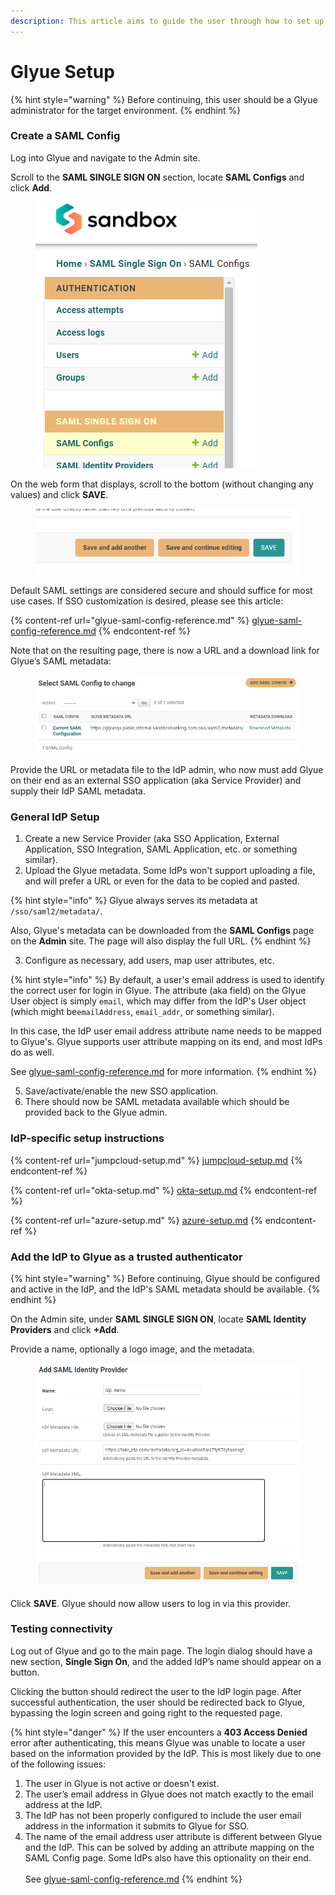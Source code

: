 ```yaml
---
description: This article aims to guide the user through how to set up SAML SSO in Glyue.
---
```


# Glyue Setup

{% hint style="warning" %}
Before continuing, this user should be a Glyue administrator for the target environment.
{% endhint %}

### Create a SAML Config <a href="#glyuesinglesignon-sso-basicsetuphowto-createasamlconfig" id="glyuesinglesignon-sso-basicsetuphowto-createasamlconfig"></a>

Log into Glyue and navigate to the Admin site.

Scroll to the **SAML SINGLE SIGN ON** section, locate **SAML Configs** and click **Add**.

<figure><img src="../../.gitbook/assets/793542711.png" alt=""><figcaption></figcaption></figure>

On the web form that displays, scroll to the bottom (without changing any values) and click **SAVE**.

<figure><img src="../../.gitbook/assets/793182307.png" alt=""><figcaption></figcaption></figure>

Default SAML settings are considered secure and should suffice for most use cases.  If SSO customization is desired, please see this article:

{% content-ref url="glyue-saml-config-reference.md" %}
[glyue-saml-config-reference.md](glyue-saml-config-reference.md)
{% endcontent-ref %}

Note that on the resulting page, there is now a URL and a download link for Glyue’s SAML metadata:

<figure><img src="../../.gitbook/assets/image (10) (1) (1) (1).png" alt=""><figcaption></figcaption></figure>

Provide the URL or metadata file to the IdP admin, who now must add Glyue on their end as an external SSO application (aka Service Provider) and supply their IdP SAML metadata.

### General IdP Setup

1. Create a new Service Provider (aka SSO Application, External Application, SSO Integration, SAML Application, etc. or something similar).
2. Upload the Glyue metadata. Some IdPs won't support uploading a file, and will prefer a URL or even for the data to be copied and pasted.&#x20;

{% hint style="info" %}
Glyue always serves its metadata at `/sso/saml2/metadata/`.

Also, Glyue's metadata can be downloaded from the **SAML Configs** page on the **Admin** site.  The page will also display the full URL.
{% endhint %}

3. Configure as necessary, add users, map user attributes, etc.

{% hint style="info" %}
By default, a user's email address is used to identify the correct user for login in Glyue. The attribute (aka field) on the Glyue User object is simply `email`, which may differ from the IdP's User object (which might be`emailAddress`, `email_addr`, or something similar).

In this case, the IdP user email address attribute name needs to be mapped to Glyue's.  Glyue supports user attribute mapping on its end, and most IdPs do as well.

See [glyue-saml-config-reference.md](glyue-saml-config-reference.md "mention") for more information.
{% endhint %}

5. Save/activate/enable the new SSO application.
6. There should now be SAML metadata available which should be provided back to the Glyue admin.

### IdP-specific setup instructions

{% content-ref url="jumpcloud-setup.md" %}
[jumpcloud-setup.md](jumpcloud-setup.md)
{% endcontent-ref %}

{% content-ref url="okta-setup.md" %}
[okta-setup.md](okta-setup.md)
{% endcontent-ref %}

{% content-ref url="azure-setup.md" %}
[azure-setup.md](azure-setup.md)
{% endcontent-ref %}

### Add the IdP to Glyue as a trusted authenticator <a href="#glyuesinglesignon-sso-basicsetuphowto-addinganidentityprovider" id="glyuesinglesignon-sso-basicsetuphowto-addinganidentityprovider"></a>

{% hint style="warning" %}
Before continuing, Glyue should be configured and active in the IdP, and the IdP's SAML metadata should be available.
{% endhint %}

On the Admin site, under **SAML SINGLE SIGN ON**, locate **SAML Identity Providers** and click **+Add**.

Provide a name, optionally a logo image, and the metadata.

<figure><img src="../../.gitbook/assets/793804878.png" alt=""><figcaption></figcaption></figure>

Click **SAVE**. Glyue should now allow users to log in via this provider.

### Testing connectivity <a href="#glyuesinglesignon-sso-basicsetuphowto-testingconnectivity" id="glyuesinglesignon-sso-basicsetuphowto-testingconnectivity"></a>

Log out of Glyue and go to the main page. The login dialog should have a new section, **Single Sign On**, and the added IdP’s name should appear on a button.

Clicking the button should redirect the user to the IdP login page. After successful authentication, the user should be redirected back to Glyue, bypassing the login screen and going right to the requested page.

{% hint style="danger" %}
If the user encounters a **403 Access Denied** error after authenticating, this means Glyue was unable to locate a user based on the information provided by the IdP. This is most likely due to one of the following issues:

1. The user in Glyue is not active or doesn't exist.
2. The user’s email address in Glyue does not match exactly to the email address at the IdP.
3. The IdP has not been properly configured to include the user email address in the information it submits to Glyue for SSO.
4. The name of the email address user attribute is different between Glyue and the IdP. This can be solved by adding an attribute mapping on the SAML Config page.  Some IdPs also have this optionality on their end.\
   \
   See [glyue-saml-config-reference.md](glyue-saml-config-reference.md "mention")
{% endhint %}
